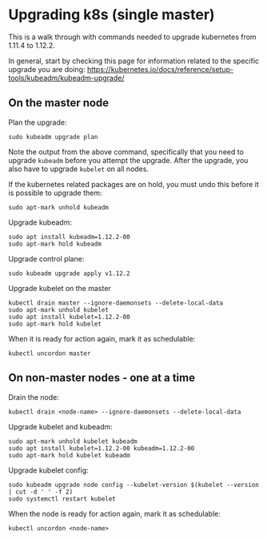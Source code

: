 # Upgrading k8s (single master)

This is a walk through with commands needed to upgrade kubernetes from 1.11.4
to 1.12.2.

In general, start by checking this page for information related to the specific
upgrade you are doing: https://kubernetes.io/docs/reference/setup-tools/kubeadm/kubeadm-upgrade/

## On the master node

Plan the upgrade:
```
sudo kubeadm upgrade plan
```

Note the output from the above command, specifically that you need to upgrade
`kubeadm` before you attempt the upgrade. After the upgrade, you also have to
upgrade `kubelet` on all nodes.

If the kubernetes related packages are on hold, you must undo this before it is
possible to upgrade them:
```
sudo apt-mark unhold kubeadm
```

Upgrade kubeadm:
```
sudo apt install kubeadm=1.12.2-00
sudo apt-mark hold kubeadm
```

Upgrade control plane:
```
sudo kubeadm upgrade apply v1.12.2
```

Upgrade kubelet on the master
```
kubectl drain master --ignore-daemonsets --delete-local-data
sudo apt-mark unhold kubelet
sudo apt install kubelet=1.12.2-00
sudo apt-mark hold kubelet
```

When it is ready for action again, mark it as schedulable:
```
kubectl uncordon master
```

## On non-master nodes - one at a time

Drain the node:
```
kubectl drain <node-name> --ignore-daemonsets --delete-local-data
```

Upgrade kubelet and kubeadm:
```
sudo apt-mark unhold kubelet kubeadm
sudo apt install kubelet=1.12.2-00 kubeadm=1.12.2-00
sudo apt-mark hold kubelet kubeadm
```

Upgrade kubelet config:
```
sudo kubeadm upgrade node config --kubelet-version $(kubelet --version | cut -d ' ' -f 2)
sudo systemctl restart kubelet
```

When the node is ready for action again, mark it as schedulable:
```
kubectl uncordon <node-name>
```
